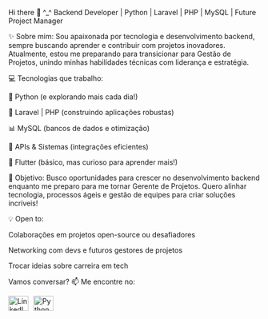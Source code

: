 Hi there 👋 ^_^
Backend Developer | Python | Laravel | PHP | MySQL | Future Project Manager

✨ Sobre mim:
Sou apaixonada por tecnologia e desenvolvimento backend, sempre buscando aprender e contribuir com projetos inovadores. Atualmente, estou me preparando para transicionar para Gestão de Projetos, unindo minhas habilidades técnicas com liderança e estratégia.

💻 Tecnologias que trabalho:

🌱 Python (e explorando mais cada dia!)

🚀 Laravel | PHP (construindo aplicações robustas)

📊 MySQL (bancos de dados e otimização)

🔄 APIs & Sistemas (integrações eficientes)

📱 Flutter (básico, mas curioso para aprender mais!)

🎯 Objetivo:
Busco oportunidades para crescer no desenvolvimento backend enquanto me preparo para me tornar Gerente de Projetos. Quero alinhar tecnologia, processos ágeis e gestão de equipes para criar soluções incríveis!

💡 Open to:

Colaborações em projetos open-source ou desafiadores

Networking com devs e futuros gestores de projetos

Trocar ideias sobre carreira em tech

Vamos conversar?
📫 Me encontre no:

<div style="display: flex; gap: 10px;"> <a href="https://www.linkedin.com/in/ana-caroline-dos-santos-ribeiro-b12b912ba/"> <img align="center" alt="LinkedIn" height="30" width="40" src="https://cdn.jsdelivr.net/gh/devicons/devicon@latest/icons/linkedin/linkedin-original.svg" /> </a> <img align="center" alt="Python" height="30" width="40" src="https://cdn.jsdelivr.net/gh/devicons/devicon@latest/icons/python/python-original.svg" /> </div>

